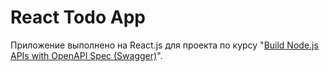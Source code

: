 # React Todo App

Приложение выполнено на React.js для проекта по курсу "[Build Node.js APIs with OpenAPI Spec (Swagger)]".

[Build Node.js APIs with OpenAPI Spec (Swagger)]: https://egghead.io/courses/build-node-js-apis-with-openapi-spec-swagger
